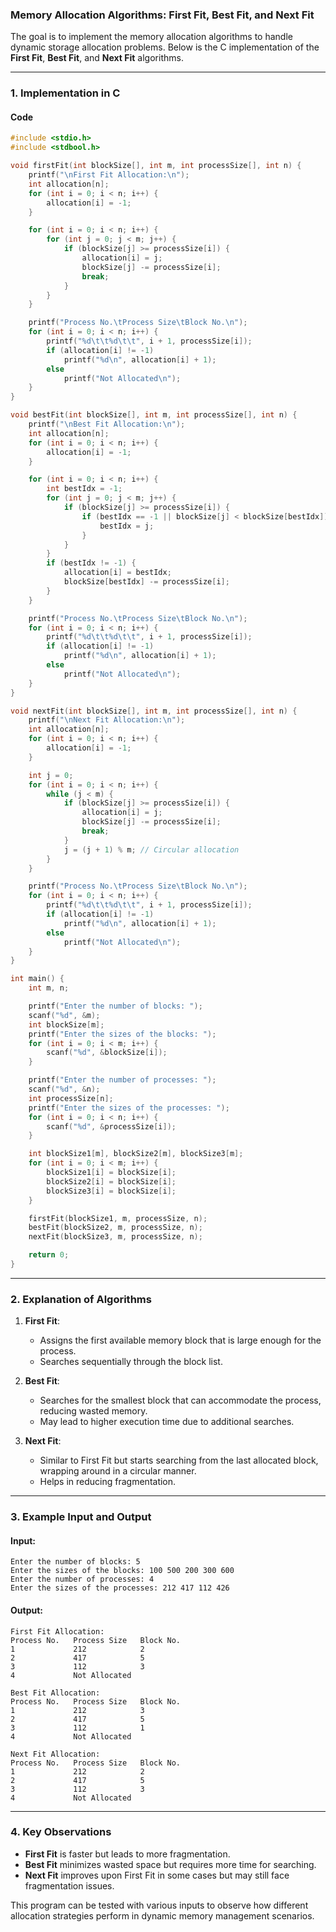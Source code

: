 ### **Memory Allocation Algorithms: First Fit, Best Fit, and Next Fit**

The goal is to implement the memory allocation algorithms to handle dynamic storage allocation problems. Below is the C implementation of the **First Fit**, **Best Fit**, and **Next Fit** algorithms.

---

### **1. Implementation in C**

#### **Code**

```c
#include <stdio.h>
#include <stdbool.h>

void firstFit(int blockSize[], int m, int processSize[], int n) {
    printf("\nFirst Fit Allocation:\n");
    int allocation[n];
    for (int i = 0; i < n; i++) {
        allocation[i] = -1;
    }

    for (int i = 0; i < n; i++) {
        for (int j = 0; j < m; j++) {
            if (blockSize[j] >= processSize[i]) {
                allocation[i] = j;
                blockSize[j] -= processSize[i];
                break;
            }
        }
    }

    printf("Process No.\tProcess Size\tBlock No.\n");
    for (int i = 0; i < n; i++) {
        printf("%d\t\t%d\t\t", i + 1, processSize[i]);
        if (allocation[i] != -1)
            printf("%d\n", allocation[i] + 1);
        else
            printf("Not Allocated\n");
    }
}

void bestFit(int blockSize[], int m, int processSize[], int n) {
    printf("\nBest Fit Allocation:\n");
    int allocation[n];
    for (int i = 0; i < n; i++) {
        allocation[i] = -1;
    }

    for (int i = 0; i < n; i++) {
        int bestIdx = -1;
        for (int j = 0; j < m; j++) {
            if (blockSize[j] >= processSize[i]) {
                if (bestIdx == -1 || blockSize[j] < blockSize[bestIdx]) {
                    bestIdx = j;
                }
            }
        }
        if (bestIdx != -1) {
            allocation[i] = bestIdx;
            blockSize[bestIdx] -= processSize[i];
        }
    }

    printf("Process No.\tProcess Size\tBlock No.\n");
    for (int i = 0; i < n; i++) {
        printf("%d\t\t%d\t\t", i + 1, processSize[i]);
        if (allocation[i] != -1)
            printf("%d\n", allocation[i] + 1);
        else
            printf("Not Allocated\n");
    }
}

void nextFit(int blockSize[], int m, int processSize[], int n) {
    printf("\nNext Fit Allocation:\n");
    int allocation[n];
    for (int i = 0; i < n; i++) {
        allocation[i] = -1;
    }

    int j = 0;
    for (int i = 0; i < n; i++) {
        while (j < m) {
            if (blockSize[j] >= processSize[i]) {
                allocation[i] = j;
                blockSize[j] -= processSize[i];
                break;
            }
            j = (j + 1) % m; // Circular allocation
        }
    }

    printf("Process No.\tProcess Size\tBlock No.\n");
    for (int i = 0; i < n; i++) {
        printf("%d\t\t%d\t\t", i + 1, processSize[i]);
        if (allocation[i] != -1)
            printf("%d\n", allocation[i] + 1);
        else
            printf("Not Allocated\n");
    }
}

int main() {
    int m, n;

    printf("Enter the number of blocks: ");
    scanf("%d", &m);
    int blockSize[m];
    printf("Enter the sizes of the blocks: ");
    for (int i = 0; i < m; i++) {
        scanf("%d", &blockSize[i]);
    }

    printf("Enter the number of processes: ");
    scanf("%d", &n);
    int processSize[n];
    printf("Enter the sizes of the processes: ");
    for (int i = 0; i < n; i++) {
        scanf("%d", &processSize[i]);
    }

    int blockSize1[m], blockSize2[m], blockSize3[m];
    for (int i = 0; i < m; i++) {
        blockSize1[i] = blockSize[i];
        blockSize2[i] = blockSize[i];
        blockSize3[i] = blockSize[i];
    }

    firstFit(blockSize1, m, processSize, n);
    bestFit(blockSize2, m, processSize, n);
    nextFit(blockSize3, m, processSize, n);

    return 0;
}
```

---

### **2. Explanation of Algorithms**

1. **First Fit**:
   - Assigns the first available memory block that is large enough for the process.
   - Searches sequentially through the block list.

2. **Best Fit**:
   - Searches for the smallest block that can accommodate the process, reducing wasted memory.
   - May lead to higher execution time due to additional searches.

3. **Next Fit**:
   - Similar to First Fit but starts searching from the last allocated block, wrapping around in a circular manner.
   - Helps in reducing fragmentation.

---

### **3. Example Input and Output**

#### Input:
```
Enter the number of blocks: 5
Enter the sizes of the blocks: 100 500 200 300 600
Enter the number of processes: 4
Enter the sizes of the processes: 212 417 112 426
```

#### Output:
```
First Fit Allocation:
Process No.   Process Size   Block No.
1             212            2
2             417            5
3             112            3
4             Not Allocated

Best Fit Allocation:
Process No.   Process Size   Block No.
1             212            3
2             417            5
3             112            1
4             Not Allocated

Next Fit Allocation:
Process No.   Process Size   Block No.
1             212            2
2             417            5
3             112            3
4             Not Allocated
```

---

### **4. Key Observations**
- **First Fit** is faster but leads to more fragmentation.
- **Best Fit** minimizes wasted space but requires more time for searching.
- **Next Fit** improves upon First Fit in some cases but may still face fragmentation issues.

This program can be tested with various inputs to observe how different allocation strategies perform in dynamic memory management scenarios.